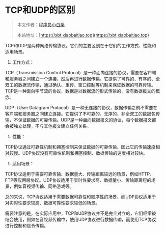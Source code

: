 # TCP和UDP的区别

> 本文作者：[程序员小白条](https://github.com/luoye6)
>
> 本站地址：[https://xbt.xiaobaitiao.top](https://xbt.xiaobaitiao.top)

TCP和UDP是两种网络传输协议，它们的主要区别在于它们的工作方式、性能和适用场景。

1. 工作方式：

TCP（Transmission Control Protocol）是一种面向连接的协议，需要在客户端和服务器之间建立一个连接，然后再进行数据传输。它提供了可靠的、有序的、全双工的数据流传输，通过确认、重传、窗口控制等机制来保证数据的可靠传输。TCP是一种面向字节流的协议，数据是以数据流的形式传输的，没有数据报文的概念。

UDP（User Datagram Protocol）是一种无连接的协议，数据传输之前不需要在客户端和服务器之间建立连接。它提供了不可靠的、无序的、非全双工的数据包传输，不保证数据的可靠传输。UDP是一种面向数据报文的协议，每个数据报文都会被独立处理，不与其他报文建立任何关系。

1. 性能：

TCP协议通过可靠性机制和拥塞控制来保证数据的可靠传输，因此它的传输速度相对较慢。UDP协议没有可靠性机制和拥塞控制，数据传输的速度相对较快。

1. 适用场景：

TCP协议适用于需要可靠传输、数据量大、传输距离较远的场景，例如HTTP、FTP等应用层协议。UDP协议适用于实时性要求高、数据量小、传输距离短的场景，例如音视频传输、网络游戏等。

总的来说，TCP协议适用于需要数据可靠性和顺序性的场景，而UDP协议适用于对实时性要求较高、数据可靠性要求较低的场景。

需要注意的是，在实际应用中，TCP和UDP协议并不是完全对立的，它们经常被结合使用，例如在音视频传输中，使用UDP协议进行数据传输，而使用TCP协议进行控制和信令传输。